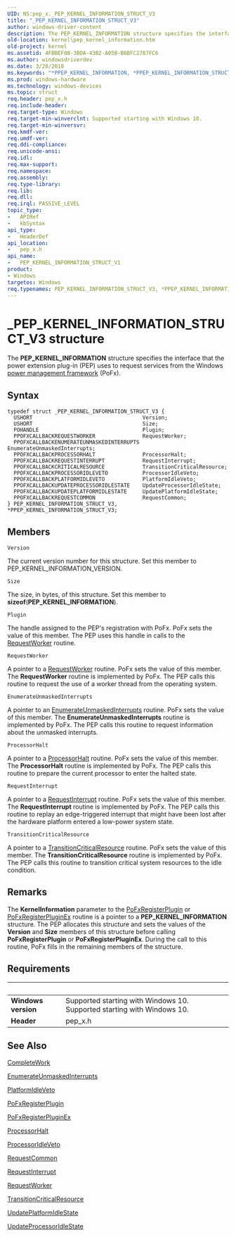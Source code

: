 ```yaml
---
UID: NS:pep_x._PEP_KERNEL_INFORMATION_STRUCT_V3
title: "_PEP_KERNEL_INFORMATION_STRUCT_V3"
author: windows-driver-content
description: The PEP_KERNEL_INFORMATION structure specifies the interface that the power extension plug-in (PEP) uses to request services from the Windows power management framework (PoFx).
old-location: kernel\pep_kernel_information.htm
old-project: kernel
ms.assetid: 4FBBEF08-3BDA-43B2-A05B-B6BFC2787FC6
ms.author: windowsdriverdev
ms.date: 3/28/2018
ms.keywords: "*PPEP_KERNEL_INFORMATION, *PPEP_KERNEL_INFORMATION_STRUCT_V3, PEP_KERNEL_INFORMATION, PEP_KERNEL_INFORMATION structure pointer [Kernel-Mode Driver Architecture], PEP_KERNEL_INFORMATION_STRUCT_V1, PEP_KERNEL_INFORMATION_STRUCT_V1 structure [Kernel-Mode Driver Architecture], PEP_KERNEL_INFORMATION_STRUCT_V3, PPEP_KERNEL_INFORMATION_STRUCT_V1, PPEP_KERNEL_INFORMATION_STRUCT_V1 structure pointer [Kernel-Mode Driver Architecture], _PEP_KERNEL_INFORMATION_STRUCT_V3, kernel.pep_kernel_information, pep_x/PEP_KERNEL_INFORMATION, pep_x/PEP_KERNEL_INFORMATION_STRUCT_V1, pep_x/PPEP_KERNEL_INFORMATION_STRUCT_V1"
ms.prod: windows-hardware
ms.technology: windows-devices
ms.topic: struct
req.header: pep_x.h
req.include-header: 
req.target-type: Windows
req.target-min-winverclnt: Supported starting with Windows 10.
req.target-min-winversvr: 
req.kmdf-ver: 
req.umdf-ver: 
req.ddi-compliance: 
req.unicode-ansi: 
req.idl: 
req.max-support: 
req.namespace: 
req.assembly: 
req.type-library: 
req.lib: 
req.dll: 
req.irql: PASSIVE_LEVEL
topic_type:
-	APIRef
-	kbSyntax
api_type:
-	HeaderDef
api_location:
-	pep_x.h
api_name:
-	PEP_KERNEL_INFORMATION_STRUCT_V1
product:
- Windows
targetos: Windows
req.typenames: PEP_KERNEL_INFORMATION_STRUCT_V3, *PPEP_KERNEL_INFORMATION_STRUCT_V3, PEP_KERNEL_INFORMATION_STRUCT_V3, *PPEP_KERNEL_INFORMATION_STRUCT_V3
---
```


# _PEP_KERNEL_INFORMATION_STRUCT_V3 structure
The <b>PEP_KERNEL_INFORMATION</b> structure specifies the interface that the power extension plug-in (PEP) uses to request services from the Windows <a href="https://msdn.microsoft.com/B08F8ABF-FD43-434C-A345-337FBB799D9B">power management framework</a> (PoFx).

## Syntax
```
typedef struct _PEP_KERNEL_INFORMATION_STRUCT_V3 {
  USHORT                                   Version;
  USHORT                                   Size;
  POHANDLE                                 Plugin;
  PPOFXCALLBACKREQUESTWORKER               RequestWorker;
  PPOFXCALLBACKENUMERATEUNMASKEDINTERRUPTS EnumerateUnmaskedInterrupts;
  PPOFXCALLBACKPROCESSORHALT               ProcessorHalt;
  PPOFXCALLBACKREQUESTINTERRUPT            RequestInterrupt;
  PPOFXCALLBACKCRITICALRESOURCE            TransitionCriticalResource;
  PPOFXCALLBACKPROCESSORIDLEVETO           ProcessorIdleVeto;
  PPOFXCALLBACKPLATFORMIDLEVETO            PlatformIdleVeto;
  PPOFXCALLBACKUPDATEPROCESSORIDLESTATE    UpdateProcessorIdleState;
  PPOFXCALLBACKUPDATEPLATFORMIDLESTATE     UpdatePlatformIdleState;
  PPOFXCALLBACKREQUESTCOMMON               RequestCommon;
} PEP_KERNEL_INFORMATION_STRUCT_V3, *PPEP_KERNEL_INFORMATION_STRUCT_V3;
```

## Members


`Version`

The current version number for this structure. Set this member to PEP_KERNEL_INFORMATION_VERSION.

`Size`

The size, in bytes, of this structure. Set this member to <b>sizeof</b>(<b>PEP_KERNEL_INFORMATION</b>).

`Plugin`

The handle assigned to the PEP's registration with PoFx. PoFx sets the value of this member. The PEP uses this handle in calls to the <a href="https://msdn.microsoft.com/library/windows/hardware/mt186884">RequestWorker</a> routine.

`RequestWorker`

A pointer to a <a href="https://msdn.microsoft.com/library/windows/hardware/mt186884">RequestWorker</a> routine. PoFx sets the value of this member. The <b>RequestWorker</b> routine is implemented by PoFx. The PEP calls this routine to request the use of a worker thread from the operating system.

`EnumerateUnmaskedInterrupts`

A pointer to an <a href="https://msdn.microsoft.com/library/windows/hardware/mt186633">EnumerateUnmaskedInterrupts</a> routine. PoFx sets the value of this member. The <b>EnumerateUnmaskedInterrupts</b> routine is implemented by PoFx. The PEP calls this routine to request information about the unmasked interrupts.

`ProcessorHalt`

A pointer to a <a href="https://msdn.microsoft.com/library/windows/hardware/mt186879">ProcessorHalt</a> routine. PoFx sets the value of this member. The <b>ProcessorHalt</b> routine is implemented by PoFx. The PEP calls this routine to prepare the current processor to enter the halted state.

`RequestInterrupt`

A pointer to a <a href="https://msdn.microsoft.com/library/windows/hardware/mt186883">RequestInterrupt</a> routine. PoFx sets the value of this member. The <b>RequestInterrupt</b> routine is implemented by PoFx. The PEP calls this routine to replay an edge-triggered interrupt that might have been lost after the hardware platform entered a low-power system state.

`TransitionCriticalResource`

A pointer to a <a href="https://msdn.microsoft.com/library/windows/hardware/mt186885">TransitionCriticalResource</a> routine. PoFx sets the value of this member. The <b>TransitionCriticalResource</b> routine is implemented by PoFx. The PEP calls this routine to transition critical system resources to the idle condition.

## Remarks
The <b>KernelInformation</b> parameter to the <a href="https://msdn.microsoft.com/library/windows/hardware/mt186873">PoFxRegisterPlugin</a> or <a href="https://msdn.microsoft.com/library/windows/hardware/mt186874">PoFxRegisterPluginEx</a> routine is a pointer to a <b>PEP_KERNEL_INFORMATION</b> structure. The PEP allocates this structure and sets the values of the <b>Version</b> and <b>Size</b> members of this structure before calling <b>PoFxRegisterPlugin</b> or <b>PoFxRegisterPluginEx</b>. During the call to this routine, PoFx fills in the remaining members of the structure.

## Requirements
| &nbsp; | &nbsp; |
| ---- |:---- |
| **Windows version** | Supported starting with Windows 10. Supported starting with Windows 10. |
| **Header** | pep_x.h |

## See Also

<a href="https://msdn.microsoft.com/library/windows/hardware/mt186629">CompleteWork</a>



<a href="https://msdn.microsoft.com/library/windows/hardware/mt186633">EnumerateUnmaskedInterrupts</a>



<a href="https://msdn.microsoft.com/library/windows/hardware/mt186867">PlatformIdleVeto</a>



<a href="https://msdn.microsoft.com/library/windows/hardware/mt186873">PoFxRegisterPlugin</a>



<a href="https://msdn.microsoft.com/library/windows/hardware/mt186874">PoFxRegisterPluginEx</a>



<a href="https://msdn.microsoft.com/library/windows/hardware/mt186879">ProcessorHalt</a>



<a href="https://msdn.microsoft.com/library/windows/hardware/mt186880">ProcessorIdleVeto</a>



<a href="https://msdn.microsoft.com/library/windows/hardware/mt186882">RequestCommon</a>



<a href="https://msdn.microsoft.com/library/windows/hardware/mt186883">RequestInterrupt</a>



<a href="https://msdn.microsoft.com/library/windows/hardware/mt186884">RequestWorker</a>



<a href="https://msdn.microsoft.com/library/windows/hardware/mt186885">TransitionCriticalResource</a>



<a href="https://msdn.microsoft.com/library/windows/hardware/mt186886">UpdatePlatformIdleState</a>



<a href="https://msdn.microsoft.com/library/windows/hardware/mt186887">UpdateProcessorIdleState</a>